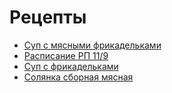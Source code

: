 # Рецепты
- [Суп с мясными фрикадельками](sup-s-myasnymi-frikadelkami.md)
- [Расписание РП 11/9](schedule.md)
- [Суп с фрикадельками](sup-s-frikadelkami.md)
- [Солянка сборная мясная](solyanka-sbornaya-myasnaya.md)
